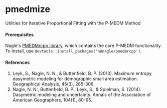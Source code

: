 # pmedmize
Utilities for Iterative Proportional Fitting with the P-MEDM Method

#### Prerequisites 

Nagle's [PMEDMrcpp library](https://bitbucket.org/nnnagle/pmedmrcpp/src/master), which contains the core P-MEDM functionality. To install, use `devtools::install_packages('nnnagle/pmedmrcpp')`.

#### References

1. Leyk, S., Nagle, N. N., & Buttenfield, B. P. (2013). Maximum entropy dasymetric modeling for demographic small area estimation. Geographical Analysis, 45(3), 285-306.
2. Nagle, N. N., Buttenfield, B. P., Leyk, S., & Spielman, S. (2014). Dasymetric modeling and uncertainty. Annals of the Association of American Geographers, 104(1), 80-95.
